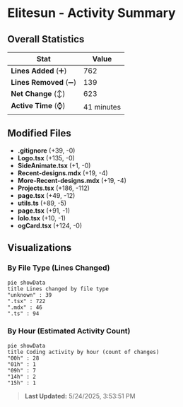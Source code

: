 # Elitesun - Activity Summary 

## Overall Statistics

| Stat                   | Value                                                             |
| ---------------------- | ----------------------------------------------------------------- |
| **Lines Added** (➕)   | 762                                          |
| **Lines Removed** (➖) | 139                                        |
| **Net Change** (↕)    | 623                |
| **Active Time** (⌚)   | 41 minutes |


## Modified Files
- **.gitignore** (+39, -0)
- **Logo.tsx** (+135, -0)
- **SideAnimate.tsx** (+1, -0)
- **Recent-designs.mdx** (+19, -4)
- **More-Recent-designs.mdx** (+19, -4)
- **Projects.tsx** (+186, -112)
- **page.tsx** (+49, -12)
- **utils.ts** (+89, -5)
- **page.tsx** (+91, -1)
- **lolo.tsx** (+10, -1)
- **ogCard.tsx** (+124, -0)

## Visualizations

### By File Type (Lines Changed)

```mermaid
pie showData
title Lines changed by file type
"unknown" : 39
".tsx" : 722
".mdx" : 46
".ts" : 94
```

### By Hour (Estimated Activity Count)

```mermaid
pie showData
title Coding activity by hour (count of changes)
"00h" : 28
"01h" : 1
"09h" : 7
"14h" : 2
"15h" : 1
```


> **Last Updated:** 5/24/2025, 3:53:51 PM